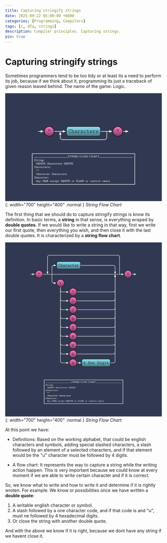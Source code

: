 ```yaml
---
title: Capturing stringify strings
date: 2025-09-22 05:00:00 +0800
categories: [Programming, Compilers]
tags: [c, dfa, strings]
description: Compiler principles. Capturing strings.
pin: true
---
```


# Capturing stringify strings

Sometimes programmers tend to be too tidy or at least its a need to perform
its job, because if we think about it, programming its just a traceback of
given reason leaved behind. The name of the game: Logic.

![Strings Flow Folded](/assets/img/strings-flow-condensed.png){: width="700" height="400" .normal }
_String Flow Chart_

The first thing that we should do to capture stringify strings is know its
definition. In basic terms, a **string** in that sense, is everything wraped by
**double quotes**. If we would like to write a string in that way, first we
write our first quote, then everything you wish, and then close it with the
last double quotes. It is characterized by a **string flow chart**.

![Strings Flow Folded](/assets/img/strings-flow-expanded.png){: width="700" height="400" .normal }
_String Flow Chart_

At this point we have:

- Definitions: Based on the working alphabet, that could be english characters
and symbols, adding special slashed characters, a slash followed by an element
of a selected characters, and if that element would be the "u" character must
be followed by 4 digits.

- A flow chart: It represents the way to capture a string while the writing
action happen. This is very important because we could know at every moment if
we are able to write certain character and if it is correct.

So, we know what to write and how to write it and determine if it is rightly
wroten. For example: We know or possibilities once we have written a **double
quote**:

1. A writable english character or symbol.
2. A slash followed by a one character code, and if that code is and "u", must
ne followed by 4 hexadecimal digits.
3. Or close the string with another double quote.

And with the above we know if it is right, because we dont have any string if
we havent close it.
